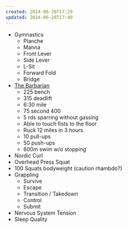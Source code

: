 ```yaml
---
created: 2024-06-28T17:29
updated: 2024-06-28T17:40
---
```

- Gymnastics
	- Planche
	- Manna
	- Front Lever
	- Side Lever
	- L-Sit
	- Forward Fold
	- Bridge
- [The Barbarian](https://x.com/0xAlaric/status/1802114619030327666)
	- 225 bench
	- 315 deadlift
	- 6:30 mile
	- 75 second 400
	- 5 rds sparring without gassing
	- Able to touch fists to the floor
	- Ruck 12 miles in 3 hours
	- 10 pull-ups
	- 50 push-ups
	- 600m swim w/o stopping
- Nordic Curl
- Overhead Press Squat
- 100 Squats bodyweight (caution rhambdo?)
- Grappling
	- Survive
	- Escape
	- Transition / Takedown
	- Control
	- Submit
- Nervous System Tension
- Sleep Quality